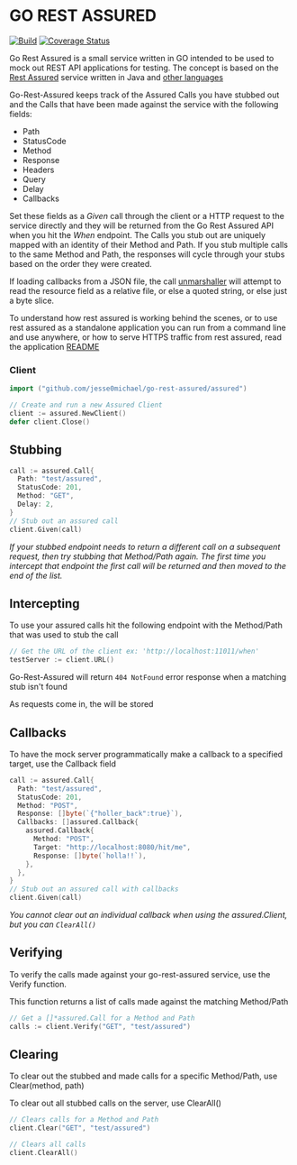# GO REST ASSURED

[![Build](https://github.com/Jesse0Michael/go-rest-assured/workflows/Build/badge.svg)](https://github.com/Jesse0Michael/go-rest-assured/actions?query=branch%3Amaster) [![Coverage Status](https://coveralls.io/repos/github/Jesse0Michael/go-rest-assured/badge.svg?branch=master)](https://coveralls.io/github/Jesse0Michael/go-rest-assured?branch=master)

Go Rest Assured is a small service written in GO intended to be used to mock out REST API applications for testing. The concept is based on the [Rest Assured](http://rest-assured.io/) service written in Java and [other languages](https://github.com/artemave/REST-assured)

Go-Rest-Assured keeps track of the Assured Calls you have stubbed out and the Calls that have been made against the service with the following fields:

- Path
- StatusCode
- Method
- Response
- Headers
- Query
- Delay
- Callbacks

Set these fields as a _Given_ call through the client or a HTTP request to the service directly and they will be returned from the Go Rest Assured API when you hit the _When_ endpoint. The Calls you stub out are uniquely mapped with an identity of their Method and Path. If you stub multiple calls to the same Method and Path, the responses will cycle through your stubs based on the order they were created.

If loading callbacks from a JSON file, the call [unmarshaller](pkg/assured/call.go) will attempt to read the resource field as a relative file, or else a quoted string, or else just a byte slice.

To understand how rest assured is working behind the scenes, or to use rest assured as a standalone application you can run from a command line and use anywhere, or how to serve HTTPS traffic from rest assured, read the application [README](cmd/assured/README.md)

### Client

```go
import ("github.com/jesse0michael/go-rest-assured/assured")

// Create and run a new Assured Client
client := assured.NewClient()
defer client.Close()
```

## Stubbing

```go
call := assured.Call{
  Path: "test/assured",
  StatusCode: 201,
  Method: "GET",
  Delay: 2,
}
// Stub out an assured call
client.Given(call)
```

_If your stubbed endpoint needs to return a different call on a subsequent request, then try stubbing that Method/Path again. The first time you intercept that endpoint the first call will be returned and then moved to the end of the list._

## Intercepting

To use your assured calls hit the following endpoint with the Method/Path that was used to stub the call 

```go
// Get the URL of the client ex: 'http://localhost:11011/when'
testServer := client.URL()
```

Go-Rest-Assured will return `404 NotFound` error response when a matching stub isn't found

As requests come in, the will be stored

## Callbacks
To have the mock server programmatically make a callback to a specified target, use the Callback field

```go
call := assured.Call{
  Path: "test/assured",
  StatusCode: 201,
  Method: "POST",
  Response: []byte(`{"holler_back":true}`),
  Callbacks: []assured.Callback{
    assured.Callback{
      Method: "POST",
      Target: "http://localhost:8080/hit/me",
      Response: []byte(`holla!!`),
    },
  },
}
// Stub out an assured call with callbacks
client.Given(call)
```

_You cannot clear out an individual callback when using the assured.Client, but you can `ClearAll()`_

## Verifying

To verify the calls made against your go-rest-assured service, use the Verify function.

This function returns a list of calls made against the matching Method/Path

```go
// Get a []*assured.Call for a Method and Path
calls := client.Verify("GET", "test/assured")
```

## Clearing

To clear out the stubbed and made calls for a specific Method/Path, use Clear(method, path)

To clear out all stubbed calls on the server, use ClearAll()

```go
// Clears calls for a Method and Path
client.Clear("GET", "test/assured")

// Clears all calls
client.ClearAll()
```
